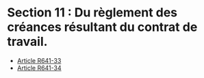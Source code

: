 # Section 11 : Du règlement des créances résultant du contrat de travail.

- [Article R641-33](article-r641-33.md)
- [Article R641-34](article-r641-34.md)

